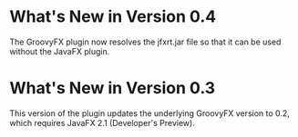 What's New in Version 0.4
=========================
The GroovyFX plugin now resolves the jfxrt.jar file so that it can be used without the JavaFX plugin.

What's New in Version 0.3
=========================
This version of the plugin updates the underlying GroovyFX version to 0.2, which requires JavaFX 2.1
(Developer's Preview).

